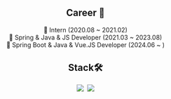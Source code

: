 <h2 align="center"> Career 👋</h3>
<p align="center">
🔭 Intern (2020.08 ~ 2021.02)<br>
🔭 Spring & Java & JS Developer (2021.03 ~ 2023.08)<br>
🔭 Spring Boot & Java & Vue.JS Developer (2024.06 ~ ) <br>
</p>

<h2 align="center"> Stack🛠</h2>
<p align="center">
<img src="https://img.shields.io/badge/JavaScript-F7DF1E?style=flat-square&logo=JavaScript&logoColor=black"/></a>&nbsp;
<img src="https://img.shields.io/badge/Linux-FCC624?style=flat-square&logo=Linux&logoColor=black"/>
</p>


<!--p align="center">
  <a href="#"><img src="https://github-readme-stats.vercel.app/api?username=alsgp0877"/></a>
</p --!>
